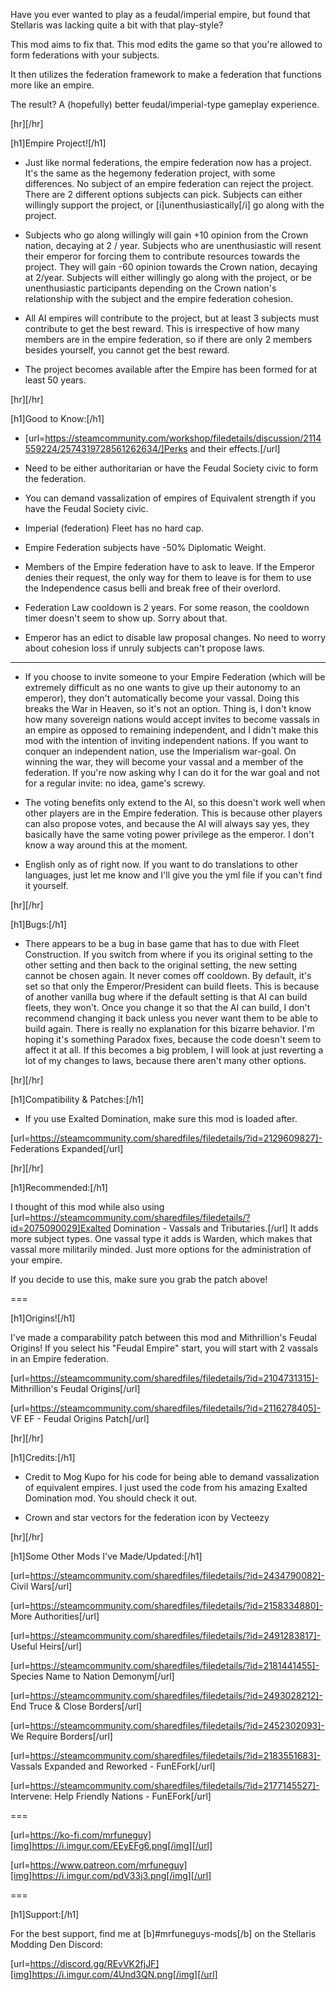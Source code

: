 Have you ever wanted to play as a feudal/imperial empire, but found that Stellaris was lacking quite a bit with that play-style?

This mod aims to fix that. This mod edits the game so that you're allowed to form federations with your subjects.

It then utilizes the federation framework to make a federation that functions more like an empire.

The result? A (hopefully) better feudal/imperial-type gameplay experience.


[hr][/hr]

[h1]Empire Project![/h1]

- Just like normal federations, the empire federation now has a project. It's the same as the hegemony federation project, with some differences. No subject of an empire federation can reject the project. There are 2 different options subjects can pick. Subjects can either willingly support the project, or [i]unenthusiastically[/i] go along with the project. 

- Subjects who go along willingly will gain +10 opinion from the Crown nation, decaying at 2 / year. Subjects who are unenthusiastic will resent their emperor for forcing them to contribute resources towards the project. They will gain -60 opinion towards the Crown nation, decaying at 2/year. Subjects will either willingly go along with the project, or be unenthusiastic participants depending on the Crown nation's relationship with the subject and the empire federation cohesion.

- All AI empires will contribute to the project, but at least 3 subjects must contribute to get the best reward. This is irrespective of how many members are in the empire federation, so if there are only 2 members besides yourself, you cannot get the best reward.

- The project becomes available after the Empire has been formed for at least 50 years.


[hr][/hr]

[h1]Good to Know:[/h1]

- [url=https://steamcommunity.com/workshop/filedetails/discussion/2114559224/2574319728561262634/]Perks and their effects.[/url]

- Need to be either authoritarian or have the Feudal Society civic to form the federation.

- You can demand vassalization of empires of Equivalent strength if you have the Feudal Society civic.

- Imperial (federation) Fleet has no hard cap.

- Empire Federation subjects have -50% Diplomatic Weight.

- Members of the Empire federation have to ask to leave. If the Emperor denies their request, the only way for them to leave is for them to use the Independence casus belli and break free of their overlord.

- Federation Law cooldown is 2 years. For some reason, the cooldown timer doesn't seem to show up. Sorry about that.

- Emperor has an edict to disable law proposal changes. No need to worry about cohesion loss if unruly subjects can't propose laws.

---

- If you choose to invite someone to your Empire Federation (which will be extremely difficult as no one wants to give up their autonomy to an emperor), they don't automatically become your vassal. Doing this breaks the War in Heaven, so it's not an option. Thing is, I don't know how many sovereign nations would accept invites to become vassals in an empire as opposed to remaining independent, and I didn't make this mod with the intention of inviting independent nations. If you want to conquer an independent nation, use the Imperialism war-goal. On winning the war, they will become your vassal and a member of the federation. If you're now asking why I can do it for the war goal and not for a regular invite: no idea, game's screwy.

- The voting benefits only extend to the AI, so this doesn't work well when other players are in the Empire federation. This is because other players can also propose votes, and because the AI will always say yes, they basically have the same voting power privilege as the emperor. I don't know a way around this at the moment.

- English only as of right now. If you want to do translations to other languages, just let me know and I'll give you the yml file if you can't find it yourself.


[hr][/hr]

[h1]Bugs:[/h1]

- There appears to be a bug in base game that has to due with Fleet Construction. If you switch from where if you its original setting to the other setting and then back to the original setting, the new setting cannot be chosen again. It never comes off cooldown. By default, it's set so that only the Emperor/President can build fleets. This is because of another vanilla bug where if the default setting is that AI can build fleets, they won't. Once you change it so that the AI can build, I don't recommend changing it back unless you never want them to be able to build again. There is really no explanation for this bizarre behavior. I'm hoping it's something Paradox fixes, because the code doesn't seem to affect it at all. If this becomes a big problem, I will look at just reverting a lot of my changes to laws, because there aren't many other options.


[hr][/hr]

[h1]Compatibility & Patches:[/h1]

- If you use Exalted Domination, make sure this mod is loaded after.

[url=https://steamcommunity.com/sharedfiles/filedetails/?id=2129609827]- Federations Expanded[/url]


[hr][/hr]

[h1]Recommended:[/h1]

I thought of this mod while also using [url=https://steamcommunity.com/sharedfiles/filedetails/?id=2075090029]Exalted Domination - Vassals and Tributaries.[/url] It adds more subject types. One vassal type it adds is Warden, which makes that vassal more militarily minded. Just more options for the administration of your empire.

If you decide to  use this, make sure you grab the patch above!

===

[h1]Origins![/h1]

I've made a comparability patch between this mod and Mithrillion's Feudal Origins! If you select his "Feudal Empire" start, you will start with 2 vassals in an Empire federation.

[url=https://steamcommunity.com/sharedfiles/filedetails/?id=2104731315]- Mithrillion's Feudal Origins[/url]

[url=https://steamcommunity.com/sharedfiles/filedetails/?id=2116278405]- VF EF - Feudal Origins Patch[/url]


[hr][/hr]

[h1]Credits:[/h1]

- Credit to Mog Kupo for his code for being able to demand vassalization of equivalent empires. I just used the code from his amazing Exalted Domination mod. You should check it out.

- Crown and star vectors for the federation icon by Vecteezy


[hr][/hr]

[h1]Some Other Mods I've Made/Updated:[/h1]

[url=https://steamcommunity.com/sharedfiles/filedetails/?id=2434790082]- Civil Wars[/url]

[url=https://steamcommunity.com/sharedfiles/filedetails/?id=2158334880]- More Authorities[/url]

[url=https://steamcommunity.com/sharedfiles/filedetails/?id=2491283817]- Useful Heirs[/url]

[url=https://steamcommunity.com/sharedfiles/filedetails/?id=2181441455]- Species Name to Nation Demonym[/url]

[url=https://steamcommunity.com/sharedfiles/filedetails/?id=2493028212]- End Truce & Close Borders[/url]

[url=https://steamcommunity.com/sharedfiles/filedetails/?id=2452302093]- We Require Borders[/url]

[url=https://steamcommunity.com/sharedfiles/filedetails/?id=2183551683]- Vassals Expanded and Reworked - FunEFork[/url]

[url=https://steamcommunity.com/sharedfiles/filedetails/?id=2177145527]- Intervene: Help Friendly Nations - FunEFork[/url]

===

[url=https://ko-fi.com/mrfuneguy][img]https://i.imgur.com/EEyEFg6.png[/img][/url]

[url=https://www.patreon.com/mrfuneguy][img]https://i.imgur.com/pdV33j3.png[/img][/url]

===

[h1]Support:[/h1]

For the best support, find me at [b]#mrfuneguys-mods[/b] on the Stellaris Modding Den Discord:

[url=https://discord.gg/REvVK2fjJF][img]https://i.imgur.com/4Und3QN.png[/img][/url]